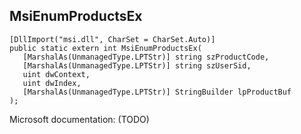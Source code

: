 ## MsiEnumProductsEx

```
[DllImport("msi.dll", CharSet = CharSet.Auto)]
public static extern int MsiEnumProductsEx(
   [MarshalAs(UnmanagedType.LPTStr)] string szProductCode,
   [MarshalAs(UnmanagedType.LPTStr)] string szUserSid,
   uint dwContext,
   uint dwIndex,
   [MarshalAs(UnmanagedType.LPTStr)] StringBuilder lpProductBuf
);
```

Microsoft documentation: (TODO)
